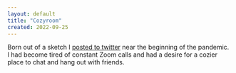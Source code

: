 ```yaml
---
layout: default
title: "Cozyroom"
created: 2022-09-25
---
```


Born out of a sketch I [posted to twitter]() near the beginning of the pandemic. I had become tired of constant Zoom calls and had a desire for a cozier place to chat and hang out with friends.